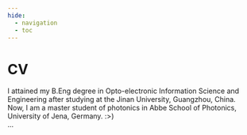 ```yaml
---
hide:
  - navigation
  - toc
---
```


# CV
I attained my B.Eng degree in Opto-electronic Information Science and Engineering after studying at the Jinan University, Guangzhou, China.
<br>
Now, I am a master student of photonics in Abbe School of Photonics, University of Jena, Germany. :>)
<br>
...